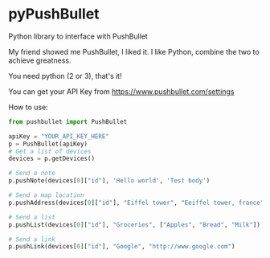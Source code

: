 pyPushBullet
============

Python library to interface with PushBullet

My friend showed me PushBullet, I liked it. I like Python, combine the two to achieve greatness.

You need python (2 or 3), that's it!

You can get your API Key from https://www.pushbullet.com/settings

How to use:

```python
from pushbullet import PushBullet

apiKey = "YOUR_API_KEY_HERE"
p = PushBullet(apiKey)
# Get a list of devices
devices = p.getDevices()

# Send a note
p.pushNote(devices[0]["id"], 'Hello world', 'Test body')

# Send a map location
p.pushAddress(devices[0]["id"], "Eiffel tower", "Eeiffel tower, france")

# Send a list
p.pushList(devices[0]["id"], "Groceries", ["Apples", "Bread", "Milk"])

# Send a link
p.pushLink(devices[0]["id"], "Google", "http://www.google.com")
```
